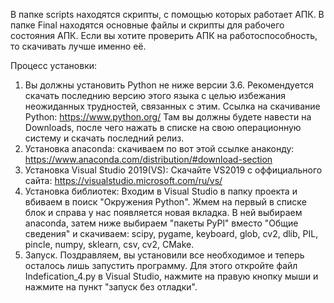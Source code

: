 В папке scripts находятся скрипты, с помощью которых работает АПК.
В папке Final находятся основные файлы и скрипты для рабочего состояния АПК.
Если вы хотите проверить АПК на работоспособность, то скачивать лучше именно её.

Процесс установки:
1) Вы должны установить Python не ниже версии 3.6.
Рекомендуется скачать последнию версию этого языка с целью избежания неожиданных трудностей, связанных с этим.
Ссылка на скачивание Python: https://www.python.org/
Там вы должны будете навести на Downloads, после чего нажать в списке на свою операционную систему и скачать последний релиз.
2) Установка anaconda:
cкачиваем по вот этой ссылке анаконду: https://www.anaconda.com/distribution/#download-section
3) Установка Visual Studio 2019(VS):
Скачайте VS2019 c оффициального сайта:
https://visualstudio.microsoft.com/ru/vs/
4) Установка библиотек:
Входим в Visual Studio в папку проекта и вбиваем в поиск "Окружения Python".
Жмем на первый в списке блок и справа у нас появляется новая вкладка.
В ней выбираем anaconda, затем ниже выбираем "пакеты PyPl" вместо "Общие сведения" и скачиваем:
scipy, pygame, keyboard, glob, cv2, dlib, PIL, pincle, numpy, sklearn, csv, cv2, CMake.
5) Запуск.
Поздравляем, вы установили все необходимое и теперь осталось лишь запустить программу.
Для этого откройте файл Indefication_4.py в Visual Studio, нажмите на правую кнопку мыши и нажмите на пункт "запуск без отладки".
